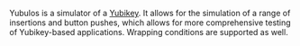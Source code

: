 Yubulos is a simulator of a [Yubikey](http://www.yubico.com/products/yubikey/).  It allows for the simulation of a range of insertions and button pushes, which allows for more comprehensive testing of Yubikey-based applications.  Wrapping conditions are supported as well.